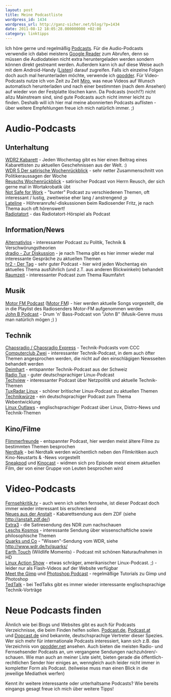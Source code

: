 ```yaml
---
layout: post
title: Meine Podcastliste
wordpress_id: 1434
wordpress_url: http://ganz-sicher.net/blog/?p=1434
date: 2011-08-12 18:05:28.000000000 +02:00
category: linktipps
---
```

Ich höre gerne und regelmäßig <a href="http://de.wikipedia.org/wiki/Podcasting">Podcasts</a>. Für die Audio-Podcasts verwendie ich dabei meistens <a href="http://www.google.de/reader">Google Reader</a> zum Abrufen, denn so müssen die Audiodateien nicht extra heruntergeladen werden sondern können direkt gestreamt werden. Außerdem kann ich auf diese Weise auch mit dem Android-Handy (<a href="https://market.android.com/details?id=com.google.android.apps.listen">Listen</a>) darauf zugreifen. Falls ich einzelne Folgen doch auch mal herunterladen möchte, verwende ich <a href="http://gpodder.org/">gpodder</a>. Für Video-Podcasts nutze ich von Zeit zu Zeit <a href="http://www.getmiro.com/">Miro</a>, was neue Videos auf Wunsch automatisch herunterladen und nach einer bestimmten (nach dem Ansehen) auf wieder von der Festplatte löschen kann. Da Podcasts (noch!?) nicht allzu Mainstream sind, sind gute Podcasts auch nicht immer leicht zu finden. Deshalb will ich hier mal meine abonnierten Podcasts auflisten - über weitere Empfehlungen freue ich mich natürlich immer. ;)
<!--more-->

Audio-Podcasts
==============
Unterhaltung
-------------
[WDR2 Kabarett][1] - Jeden Wochentag gibt es hier einen Beitrag eines Kabarettisten zu aktuellen Geschehnissen aus der Welt. :)  
[WDR 5 Der satirische Wochenrückblick][2] - sehr netter Zusammenschnitt von Politikeraussagen der Woche  
[Reuschs Wochenrückblick][3] - satirischer Podcast von Herrn Reusch, der sich gerne mal in Wortakrobatik übt  
[Not Safe for Work][4] -  "bunter" Podcast zu verschiedenen Themen, oft interessant / lustig, zweitweise eher lang / anstrengend ;p  
[Lateline][5] - Höhreranrufe/-diskussionen beim Radiosender Fritz, je nach Thema auch oft hörenswert!  
[Radiotatort][6] - das Radiotatort-Hörspiel als Podcast

 [1]: http://www.wdr2.de/unterhaltung/kabarett/
 [2]: http://www.wdr5.de/nachhoeren/satirischer-wochenrueckblick.html
 [3]: http://www.swr3.de/rss/reuschs-rigoroser-wochenrueckblick/-/id=477150/did=447040/l68l8v/index.xml
 [4]: http://tim.geekheim.de/not-safe-for-work/
 [5]: http://blogs.hr-online.de/lateline/
 [6]: http://radiotatort.ard.de/

Information/News
-------------------
[Alternativlos][11] - interessanter Podcast zu Politik, Technik & Verschwörungstheorien  
[dradio - Zur Diskussion][12] - je nach Thema gibt es hier immer wieder mal interessante Gespräche zu aktuellen Themen  
[hr2 - Der Tag][13] - sehr guter Podcast - hier wird jeden Wochentag ein aktuelles Thema ausführlich (und z.T. aus anderen Blickwinkeln) behandelt  
[Raumzeit][14] - interessanter Podcast zum Thema Raumfahrt

 [11]: http://alternativlos.org/
 [12]: http://www.dradio.de/podcast/
 [13]: http://www.hr-online.de/website/radio/hr2/index.jsp?rubrik=22844
 [14]: http://www.raumzeit-podcast.de/

Musik
------
[Motor FM Podcast][21] ([Motor FM][22]) - hier werden aktuelle Songs vorgestellt, die in die Playlist des Radiosenders Motor-FM aufgenommen werden  
[John B Podcast][23] - Drum 'n' Bass-Podcast von "John B" (Musik-Genre muss man natürlich mögen ;) )

 [21]: http://www.motor.de/podcast/2/motor_fm_podcast.xml
 [22]: http://www.motor.de/motorfm
 [23]: http://www.johnbpodcast.com/

Technik
--------
[Chaosradio / Chaosradio Express][31] - Technik-Podcasts vom CCC  
[ Computerclub Zwei][32] - interessanter Technik-Podcast, in dem auch öfter Themen angesprochen werden, die nicht auf den einschlägigen Newsseiten behandelt werden  
[Deimhart][33] - entspannter Technik-Podcast aus der Schweiz  
[ Radio Tux][34] - guter deutschsprachiger Linux-Podcast  
[Techview][35] - interessanter Podcast über Netzpolitik und aktuelle Technik-Themen  
[TuxRadar Linux][36] - schöner britischer Linux-Podcast zu aktuellen Themen  
[Technikwürze][37] - ein deutschsprachiger Podcast zum Thema Webentwicklung  
[Linux Outlaws][38] -  englischsprachiger Podcast über Linux, Distro-News und Technik-Themen

 [31]: http://chaosradio.ccc.de/
 [32]: http://www.cczwei.de/
 [33]: http://deimhart.net/
 [34]: http://blog.radiotux.de/
 [35]: http://techviewpodcast.wordpress.com/
 [36]: http://www.tuxradar.com/
 [37]: http://technikwuerze.de/
 [38]: http://sixgun.org/linuxoutlaws/

Kino/Filme
-----------
[Flimmerfreunde][41] - entspannter Podcast, hier werden meist ältere Filme zu bestimmten Themen besprochen  
[Nerdtalk][42] - bei Nerdtalk werden wüchentlich neben den FIlmkritiken auch Kino-Neustarts & -News vorgestellt  
[Sneakpod][43] und  [Kinocast][44] - widmen sich pro Episode meist einem aktuellen Film, der von einer Gruppe von Leuten besprochen wird

 [41]: http://www.flimmerfreunde.de/
 [42]: http://www.nerdtalk.de/
 [43]: http://www.sneakpod.de/
 [44]: http://www.kinocast.net/
 
Video-Podcasts
===============
[Fernsehkritik.tv][51] - auch wenn ich selten fernsehe, ist dieser Podcast doch immer wieder interessant bis erschreckend  
[Neues aus der Anstalt][52] -  Kabarettsendung aus dem ZDF (siehe <http://anstalt.zdf.de/>)  
[Extra3][53] - die Satiresendung des NDR zum nachschauen  
[Leschs Kosmos][54] - interessante Sendung über wissenschaftliche sowie philosophische Themen  
[Quarks und Co][55] -  "Wissen"-Sendung vom WDR, siehe [http://www.wdr.de/tv/quarks/ ][56]  
[Earth Touch][57] (Wildlife Moments) - Podcast mit schönen Naturaufnahmen in HD  
[Linux Action Show][58] -  etwas schräger, amerikanischer Linux-Podcast. ;) - leider nur als Flash-Videos auf der Website verfügbar  
[Meet the Gimp][59] und [Photoshop Podcast][60] - regelmäßige Tutorials zu Gimp und Photoshop  
[TedTalk][61] -  bei TedTalks gibt es immer wieder interessante englischsprachige Technik-Vorträge

 [51]: http://fernsehkritik.tv/
 [52]: http://www.zdf.de/ZDFmediathek/podcast/222630?view=podcast
 [53]: http://www.ndr.de/fernsehen/sendungen/extra_3/podcast/index.html
 [54]: http://www.zdf.de/ZDFde/inhalt/20/0,1872,5248820,00.html
 [55]: http://podcast.wdr.de/quarks.xml
 [56]: http://www.wdr.de/tv/quarks/
 [57]: http://www.earth-touch.com/rss/
 [58]: http://www.jupiterbroadcasting.com/show/linuxactionshow/
 [59]: http://meetthegimp.org/
 [60]: http://www.photoshop-podcast.de/
 [61]: http://www.ted.com/talks
 
Neue Podcasts finden
=====================
Ähnlich wie bei Blogs und Websites gibt es auch für Podcasts Verzeichnisse, die beim Finden helfen sollen. <a href="http://www.podcast.de/">Podcast.de</a>, <a href="http://www.podcast.de/">Podcast.at</a> und <a href="http://www.dopcast.de/">Dopcast.de</a> sind bekannte, deutschsprachige Vertreter dieser Spezies. Wer sich mehr für internationale Podcasts interessiert, kann sich z.B. das Verzeichnis von <a href="http://gpodder.net/directory/">gpodder.net</a> ansehen.
Auch bieten die meisten Radio- und Fernsehsender Podcasts an, um vergangene Sendungen nachzuhören/-schauen. Wie man auch an meiner Liste sieht, bieten gerade die öffentlich-rechtlichen Sender hier einiges an, wenngleich auch leider nicht immer in kompletter Form als Podcast. (teilweise muss man einen Blick in die jeweilige Mediathek werfen)

Kennt ihr weitere interessante oder unterhaltsame Podcasts? Wie bereits eingangs gesagt freue ich mich über weitere Tipps!
